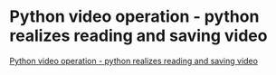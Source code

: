 # Python video operation - python realizes reading and saving video
[Python video operation - python realizes reading and saving video](https://aiwithcloud.com/2022/09/16/python_video_operation___python_realizes_reading_and_saving_video/)